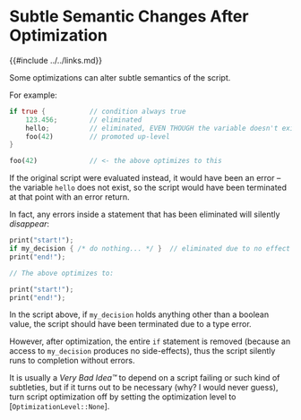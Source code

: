Subtle Semantic Changes After Optimization
=========================================

{{#include ../../links.md}}

Some optimizations can alter subtle semantics of the script.

For example:

```rust , no_run
if true {           // condition always true
    123.456;        // eliminated
    hello;          // eliminated, EVEN THOUGH the variable doesn't exist!
    foo(42)         // promoted up-level
}

foo(42)             // <- the above optimizes to this
```

If the original script were evaluated instead, it would have been an error &ndash; the variable `hello` does not exist,
so the script would have been terminated at that point with an error return.

In fact, any errors inside a statement that has been eliminated will silently _disappear_:

```rust , no_run
print("start!");
if my_decision { /* do nothing... */ }  // eliminated due to no effect
print("end!");

// The above optimizes to:

print("start!");
print("end!");
```

In the script above, if `my_decision` holds anything other than a boolean value,
the script should have been terminated due to a type error.

However, after optimization, the entire `if` statement is removed (because an access to `my_decision` produces
no side-effects), thus the script silently runs to completion without errors.

It is usually a _Very Bad Idea™_ to depend on a script failing or such kind of subtleties, but if it turns out to be necessary
(why? I would never guess), turn script optimization off by setting the optimization level to [`OptimizationLevel::None`].
